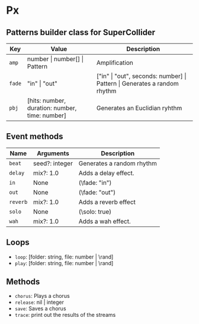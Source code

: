 # Px

## Patterns builder class for SuperCollider


| Key     | Value                                          | Description                                                              |
|---------|------------------------------------------------|------------------------------------------------------------------------- |
| `amp`   | number \| number[] \| Pattern                  | Amplification                                                            |
| `fade`  | "in" \| "out"                                  | ["in" \| "out", seconds: number] \| Pattern \| Generates a random rhythm |
| `pbj`   | [hits: number, duration: number, time: number] | Generates an Euclidian ryhthm                                            |


## Event methods
| Name    | Arguments      | Description               |
|---------|----------------|---------------------------|
| `beat`  | seed?: integer | Generates a random rhythm |
| `delay` | mix?: 1.0      | Adds a delay effect.      |
| `in`    | None           | (\fade: "in")             |
| `out`   | None           | (\fade: "out")            |
| `reverb`| mix?: 1.0      | Adds a reverb effect      |
| `solo`  | None           | (\solo: true)             |
| `wah`   | mix?: 1.0      | Adds a wah effect.        |

## Loops
- `loop`: [folder: string, file: number | \rand]
- `play`: [folder: string, file: number | \rand]

## Methods
- `chorus`: Plays a chorus
- `release`: nil | integer
- `save`: Saves a chorus
- `trace`: print out the results of the streams
